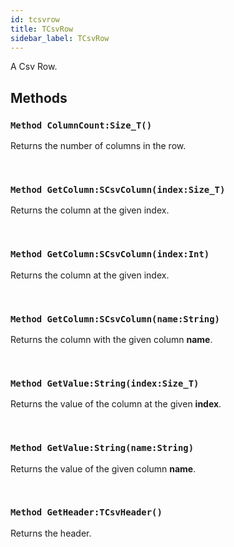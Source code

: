 ```yaml
---
id: tcsvrow
title: TCsvRow
sidebar_label: TCsvRow
---
```


A Csv Row.


## Methods

### `Method ColumnCount:Size_T()`

Returns the number of columns in the row.

<br/>

### `Method GetColumn:SCsvColumn(index:Size_T)`

Returns the column at the given index.

<br/>

### `Method GetColumn:SCsvColumn(index:Int)`

Returns the column at the given index.

<br/>

### `Method GetColumn:SCsvColumn(name:String)`

Returns the column with the given column <b>name</b>.

<br/>

### `Method GetValue:String(index:Size_T)`

Returns the value of the column at the given <b>index</b>.

<br/>

### `Method GetValue:String(name:String)`

Returns the value of the given column <b>name</b>.

<br/>

### `Method GetHeader:TCsvHeader()`

Returns the header.

<br/>

